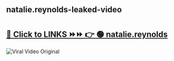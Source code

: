 
 ## natalie.reynolds-leaked-video 

# <h2><a href="https://clipsfans.com/natalie.reynolds&ref=git">🔗 Click to LINKS ⏩⏩ 👉 🟢 natalie.reynolds </a></h2>

<a href="https://clipsfans.com/natalie.reynolds&ref=git" rel="nofollow" data-target="animated-image.originalLink"><img src="https://i.ibb.co.com/xMMVF88/686577567.gif" alt="Viral Video Original" style="max-width: 100%; display: inline-block;" data-target="animated-image.originalImage"></a>
